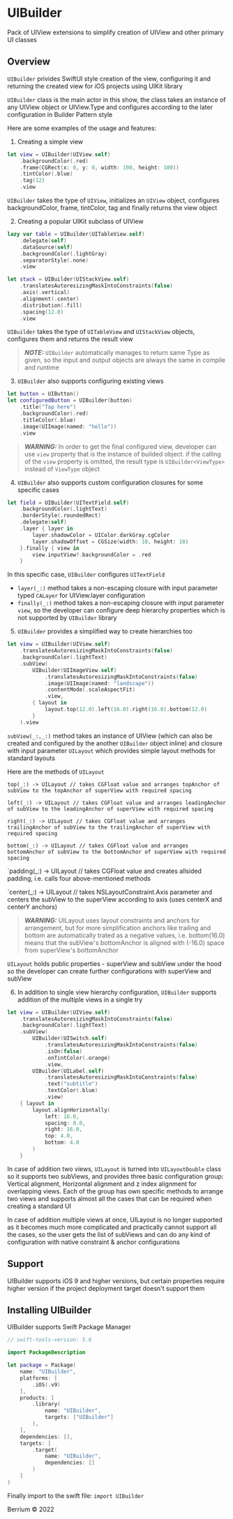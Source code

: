 # UIBuilder

Pack of UIView extensions to simplify creation of UIView and other primary UI classes

## Overview

`UIBuilder` privides SwiftUI style creation of the view, configuring it and returning the created view for iOS projects using UIKit library 

`UIBuilder` class is the main actor in this show, the class takes an instance of any UIView object or UIView.Type and configures according to the later configuration in Builder Pattern style

Here are some examples of the usage and features:

1. Creating a simple view
```Swift
let view = UIBuilder(UIView.self)
    .backgroundColor(.red)
    .frame(CGRect(x: 0, y: 0, width: 100, height: 100))
    .tintColor(.blue)
    .tag(12)
    .view
```

`UIBuilder` takes the type of `UIView`, initializes an `UIView` object, configures backgroundColor, frame, tintColor, tag and finally returns the view object 

2. Creating a popular UIKit subclass of UIView
```Swift
lazy var table = UIBuilder(UITableView.self)
    .delegate(self)
    .dataSource(self)
    .backgroundColor(.lightGray)
    .separatorStyle(.none)
    .view

let stack = UIBuilder(UIStackView.self)
    .translatesAutoresizingMaskIntoConstraints(false)
    .axis(.vertical)
    .alignment(.center)
    .distribution(.fill)
    .spacing(12.0)
    .view
```

`UIBuilder` takes the type of `UITableView` and `UIStackView` objects, configures them and returns the result view

> **_NOTE:_**  `UIBuilder` automatically manages to return same Type as given, so the input and output objects are always the same in compile and runtime


3. `UIBuilder` also supports configuring existing views

```Swift
let button = UIButton()
let configuredButton = UIBuilder(button)
    .title("Tap here")
    .backgroundColor(.red)
    .titleColor(.blue)
    .image(UIImage(named: "hello"))
    .view
```

> **_WARNING:_**  In order to get the final configured view, developer can use `view` property that is the instance of builded object. if the calling of the `view` property is omitted, the result type is `UIBuilder<ViewType>` instead of `ViewType` object

4. `UIBuilder` also supports custom configuration closures for some specific cases

```Swift
let field = UIBuilder(UITextField.self)
    .backgroundColor(.lightText)
    .borderStyle(.roundedRect)
    .delegate(self)
    .layer { layer in
        layer.shadowColor = UIColor.darkGray.cgColor
        layer.shadowOffset = CGSize(width: 10, height: 10)
    }.finally { view in
        view.inputView?.backgroundColor = .red
    }
```

In this specific case, `UIBuilder` configures `UITextField`
- `layer(_:)` method takes a non-escaping closure with input parameter typed `CALayer` for UIView.layer configuration
- `finally(_:)` method takes a non-escaping closure with input parameter `view`, so the developer can configure deep hierarchy properties which is not supported by `UIBuilder` library

5. `UIBuilder` provides a simplified way to create hierarchies too

```Swift
let view = UIBuilder(UIView.self)
    .translatesAutoresizingMaskIntoConstraints(false)
    .backgroundColor(.lightText)
    .subView(
        UIBuilder(UIImageView.self)
            .translatesAutoresizingMaskIntoConstraints(false)
            .image(UIImage(named: "landscape"))
            .contentMode(.scaleAspectFit)
            .view, 
        { layout in
            layout.top(12.0).left(16.0).right(16.0).bottom(12.0)
        }
    ).view
```

`subView(_:,_:)` method takes an instance of UIView (which can also be created and configured by the another `UIBuilder` object inline) and closure with input parameter `UILayout` which provides simple layout methods for standard layouts 

Here are the methods of `UILayout`

`top(_:) -> UILayout // takes CGFloat value and arranges topAnchor of subView to the topAnchor of superView with required spacing`

`left(_:) -> UILayout // takes CGFloat value and arranges leadingAnchor of subView to the leadingAnchor of superView with required spacing`

`right(_:) -> UILayout // takes CGFloat value and arranges trailingAnchor of subView to the trailingAnchor of superView with required spacing`

`bottom(_:) -> UILayout // takes CGFloat value and arranges bottomAnchor of subView to the bottomAnchor of superView with required spacing`

`padding(_:) -> UILayout // takes CGFloat value and creates allsided padding, i.e. calls four above-mentioned methods 

`center(_:) -> UILayout // takes NSLayoutConstraint.Axis parameter and centers the subView to the superView according to axis (uses centerX and centerY anchors)

> **_WARNING:_**  UILayout uses layout constraints and anchors for arrangement, but for more simplification anchors like trailing and bottom are automatically trated as a negative values, i.e. bottom(16.0) means that the subView's bottomAnchor is aligned with (-16.0) space from superView's bottomAnchor

`UILayout` holds public properties - superView and subView under the hood so the developer can create further configurations with superView and subView

6. In addition to single view hierarchy configuration, `UIBuilder` supports addition of the multiple views in a single try

```Swift
let view = UIBuilder(UIView.self)
    .translatesAutoresizingMaskIntoConstraints(false)
    .backgroundColor(.lightText)
    .subView(
        UIBuilder(UISwitch.self)
            .translatesAutoresizingMaskIntoConstraints(false)
            .isOn(false)
            .onTintColor(.orange)
            .view,
        UIBuilder(UILabel.self)
            .translatesAutoresizingMaskIntoConstraints(false)
            .text("subtitle")
            .textColor(.blue)
            .view)
    { layout in
        layout.alignHorizontally(
            left: 16.0,
            spacing: 8.0,
            right: 16.0,
            top: 4.0,
            bottom: 4.0
        )
    }
```

In case of addition two views, `UILayout` is turned into `UILayoutDouble` class so it supports two subViews, and provides three basic configuration group: Vertical alignment, Horizontal alignment and z index alignment for overlapping views. Each of the group has own specific methods to arrange two views and supports almost all the cases that can be required when creating a standard UI

In case of addition multiple views at once, UILayout is no longer supported as it becomes much more complicated and practically cannot support all the cases, so the user gets the list of subViews and can do any kind of configuration with native constraint & anchor configurations


## Support

UIBuilder supports iOS 9 and higher versions, but certain properties require higher version if the project deployment target doesn't support them

## Installing UIBuilder

UIBuilder supports Swift Package Manager

```Swift
// swift-tools-version: 5.6

import PackageDescription

let package = Package(
    name: "UIBuilder",
    platforms: [
        .iOS(.v9)
    ],
    products: [
        .library(
            name: "UIBuilder",
            targets: ["UIBuilder"]
        ),
    ],
    dependencies: [],
    targets: [
        .target(
            name: "UIBuilder",
            dependencies: []
        )
    ]
)
```

Finally import to the swift file: `import UIBuilder`

Berrium © 2022


